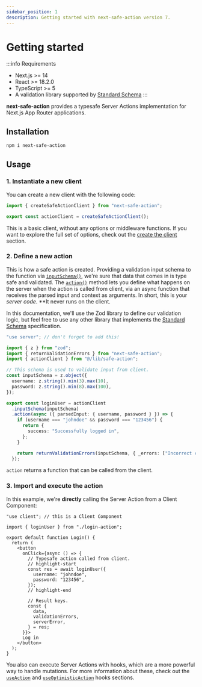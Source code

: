 ```yaml
---
sidebar_position: 1
description: Getting started with next-safe-action version 7.
---
```


# Getting started

:::info Requirements

- Next.js >= 14
- React >= 18.2.0
- TypeScript >= 5
- A validation library supported by [Standard Schema](https://github.com/standard-schema/standard-schema)
:::

**next-safe-action** provides a typesafe Server Actions implementation for Next.js App Router applications.

## Installation

```bash npm2yarn
npm i next-safe-action
```

## Usage

### 1. Instantiate a new client

You can create a new client with the following code:

```typescript title="src/lib/safe-action.ts"
import { createSafeActionClient } from "next-safe-action";

export const actionClient = createSafeActionClient();
```

This is a basic client, without any options or middleware functions. If you want to explore the full set of options, check out the [create the client](/docs/define-actions/create-the-client) section.

### 2. Define a new action

This is how a safe action is created. Providing a validation input schema to the function via [`inputSchema()`](/docs/define-actions/instance-methods#inputSchema), we're sure that data that comes in is type safe and validated.
The [`action()`](/docs/define-actions/instance-methods#action--stateaction) method lets you define what happens on the server when the action is called from client, via an async function that receives the parsed input and context as arguments. In short, this is your _server code_. **It never runs on the client.

In this documentation, we'll use the Zod library to define our validation logic, but feel free to use any other library that implements the [Standard Schema](https://github.com/standard-schema/standard-schema) specification.

```typescript title="src/app/login-action.ts"
"use server"; // don't forget to add this!

import { z } from "zod";
import { returnValidationErrors } from "next-safe-action";
import { actionClient } from "@/lib/safe-action";

// This schema is used to validate input from client.
const inputSchema = z.object({
  username: z.string().min(3).max(10),
  password: z.string().min(8).max(100),
});

export const loginUser = actionClient
  .inputSchema(inputSchema)
  .action(async ({ parsedInput: { username, password } }) => {
    if (username === "johndoe" && password === "123456") {
      return {
        success: "Successfully logged in",
      };
    }

    return returnValidationErrors(inputSchema, { _errors: ["Incorrect credentials"] });
  });
```
`action` returns a function that can be called from the client.

### 3. Import and execute the action

In this example, we're **directly** calling the Server Action from a Client Component:

```tsx title="src/app/login.tsx"
"use client"; // this is a Client Component

import { loginUser } from "./login-action";

export default function Login() {
  return (
    <button
      onClick={async () => {
        // Typesafe action called from client.
        // highlight-start
        const res = await loginUser({
          username: "johndoe",
          password: "123456",
        });
        // highlight-end

        // Result keys.
        const {
          data,
          validationErrors,
          serverError,
        } = res;
      }}>
      Log in
    </button>
  );
}
```

You also can execute Server Actions with hooks, which are a more powerful way to handle mutations. For more information about these, check out the [`useAction`](/docs/execute-actions/hooks/useaction) and [`useOptimisticAction`](/docs/execute-actions/hooks/useoptimisticaction) hooks sections.